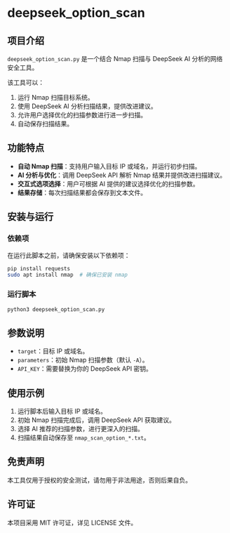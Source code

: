 # deepseek_option_scan

## 项目介绍
`deepseek_option_scan.py` 是一个结合 Nmap 扫描与 DeepSeek AI 分析的网络安全工具。

该工具可以：
1. 运行 Nmap 扫描目标系统。
2. 使用 DeepSeek AI 分析扫描结果，提供改进建议。
3. 允许用户选择优化的扫描参数进行进一步扫描。
4. 自动保存扫描结果。

## 功能特点
- **自动 Nmap 扫描**：支持用户输入目标 IP 或域名，并运行初步扫描。
- **AI 分析与优化**：调用 DeepSeek API 解析 Nmap 结果并提供改进扫描建议。
- **交互式选项选择**：用户可根据 AI 提供的建议选择优化的扫描参数。
- **结果存储**：每次扫描结果都会保存到文本文件。

## 安装与运行
### 依赖项
在运行此脚本之前，请确保安装以下依赖项：

```bash
pip install requests
sudo apt install nmap  # 确保已安装 nmap
```

### 运行脚本
```bash
python3 deepseek_option_scan.py
```

## 参数说明
- `target`：目标 IP 或域名。
- `parameters`：初始 Nmap 扫描参数（默认 `-A`）。
- `API_KEY`：需要替换为你的 DeepSeek API 密钥。

## 使用示例
1. 运行脚本后输入目标 IP 或域名。
2. 初始 Nmap 扫描完成后，调用 DeepSeek API 获取建议。
3. 选择 AI 推荐的扫描参数，进行更深入的扫描。
4. 扫描结果自动保存至 `nmap_scan_option_*.txt`。

## 免责声明
本工具仅用于授权的安全测试，请勿用于非法用途，否则后果自负。

## 许可证
本项目采用 MIT 许可证，详见 LICENSE 文件。

